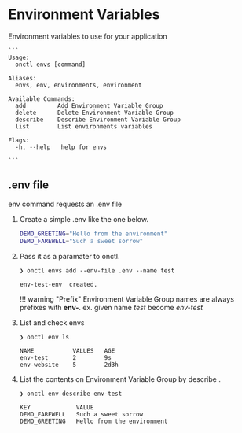 # Environment Variables

Environment variables to use for your application

    ``` 
    Usage:
      onctl envs [command]

    Aliases:
      envs, env, environments, environment

    Available Commands:
      add         Add Environment Variable Group
      delete      Delete Environment Variable Group
      describe    Describe Environment Variable Group
      list        List environments variables

    Flags:
      -h, --help   help for envs

    ```

## .env file

env command requests an .env file 

1. Create a simple .env like the one below.

    ``` bash
    DEMO_GREETING="Hello from the environment" 
    DEMO_FAREWELL="Such a sweet sorrow"
    ```

1. Pass it as a paramater to onctl. 

    ```
    ❯ onctl envs add --env-file .env --name test
    ```
    ```
    env-test-env  created.
    ```
    
    !!! warning "Prefix"
        Environment Variable Group names are always prefixes with **env-**. ex. given name _test_ become _env-test_ 

1. List and check envs

    ```
    ❯ onctl env ls
    ```
    ```
    NAME           VALUES   AGE
    env-test       2        9s
    env-website    5        2d3h
    ```

1. List the contents on Environment Variable Group by describe . 
    ```
    ❯ onctl env describe env-test
    ```
    ```
    KEY             VALUE
    DEMO_FAREWELL   Such a sweet sorrow
    DEMO_GREETING   Hello from the environment
    ```


